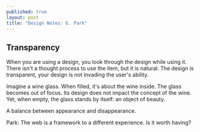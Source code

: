 ```yaml
---
published: true
layout: post
title: "Design Notes: E. Park"
---
```


## Transparency

When you are using a design, you look through the design while using it. There isn't a thought process to use the item, but it is natural. The design is transparent, your design is not invading the user's ability.

Imagine a wine glass. When filled, it's about the wine inside. The glass becomes out of focus. Its design does not impact the concept of the wine. Yet, when empty, the glass stands by itself: an object of beauty. 

A balance between appearance and disappearance.

Park: The web is a framework to a different experience. Is it worth having?
